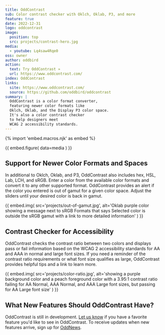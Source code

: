 ```yaml
---
title: OddContrast
sub: Color contrast checker with Oklch, Oklab, P3, and more
feature: true
date: 2022-12-31
logo: oddcontrast
image:
  position: top
  src: projects/contrast-hero.jpg
media:
  - youtube: Lq4saw4Rqe0
oss: owner
author: oddbird
action:
  text: Try OddContrast »
  url: https://www.oddcontrast.com/
index: OddContrast
links:
  site: https://www.oddcontrast.com/
  source: https://github.com/oddbird/oddcontrast
summary: |
  OddContrast is a color format converter,
  featuring newer color formats like
  Oklch, Oklab, and the Display P3 color space.
  It's also a color contrast checker
  to help designers meet
  WCAG 2 accessibility standards.
---
```


{% import 'embed.macros.njk' as embed %}

{{ embed.figure(
  data=media
) }}

## Support for Newer Color Formats and Spaces

In additional to Oklch, Oklab, and P3, OddContrast also includes hex, HSL, Lab,
LCH, and sRGB. Enter a color from the available color formats and convert it to
any other supported format. OddContrast provides an alert if the color you
entered is out of gamut for a given color space. Adjust the sliders until your
desired color is back in gamut.

{{ embed.img(
  src='projects/out-of-gamut.jpg',
  alt='Oklab purple color showing a message next to sRGB Formats that says
    Selected color is outside the sRGB gamut
    with a link to more detailed information'
) }}

## Contrast Checker for Accessibility

OddContrast checks the contrast ratio between two colors and displays pass or
fail information based on the WCAG 2 accessibility standards for AA and AAA in
normal and large font sizes. If you need a reminder of the contrast ratio
requirements or what font size qualifies as large, OddContrast provides helpful
tips and a link to learn more.

{{ embed.img(
  src='projects/color-ratio.jpg',
  alt='showing a purple background color and a peach foreground color
    with a 3.95:1 contrast ratio failing for AA Normal, AAA Normal,
    and AAA Large font sizes, but passing for AA Large font size'
) }}

## What New Features Should OddContrast Have?

OddContrast is still in development. [Let us know](/contact/) if you have a
favorite feature you'd like to see in OddContrast. To receive updates when new
features arrive, sign up for [OddNews](/oddnews/).
